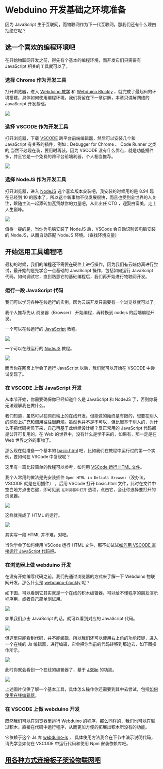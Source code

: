 # Webduino 开发基础之环境准备

因为 JavaScript 生于互联网，而物联网作为下一代互联网，那我们还有什么理由拒绝它呢？

## 选一个喜欢的编程环境吧

在开始物联网开发之前，得先有个基本的编程环境，而开发它们只需要有 JavaScript 相关的工具就可以了。

### 选择 Chrome 作为开发工具

打开浏览器，进入 [Webduino 教学](https://bit.webduino.io/site/zh_cn/tutorials.html) 和 [Webduino Blockly](https://bit.webduino.com.cn/blockly/) ，就完成了最起码的环境搭建，具体如何使用编程环境，我们将留在下一章讲解，本章只讲解网络的 JavaScript 开发基础。

![](image/study.png)

### 选择 VSCODE 作为开发工具

打开浏览器，下载 [VSCODE](https://code.visualstudio.com/) 跨平台前端编辑器，然后可以安装几个和 JavaScript 有关系的插件，例如：Debugger for Chrome 、 Code Runner 之类的,当然不必现在装，要用时再装，因为 VSCODE 没有什么优点，就是功能插件多，并且它是一个免费的跨平台前端利器，个人相当推荐。

![](image/vscode.png)

### 选择 NodeJS 作为开发工具

打开浏览器，进入 [NodeJS](https://nodejs.org/en/) 选个喜欢版本安装吧，我安装的时候用的是 8.94 现在已经到 10 的版本了，所以这个新事物不仅发展很快，而且也受到全世界的人关注，跟随主流一起添砖加瓦贡献你的力量吧，从此出任 CTO ，迎娶白富美，走上人生巅峰。

![](image/nodejs.png)

值得一提的是，当你为电脑安装了 NodeJS 后，VSCode 会自动识别该电脑安装的 NodeJS，从而自动匹配 NodeJS 环境。（查找环境变量）

## 开始运用工具编程吧

最初的时候，我们的编程还不需要在硬件上进行操作，因为我们有云端仿真进行尝试，最开始的是先学会一点基础的 JavaScript 操作，包括如何运行 JavaScript 代码，如何调试它，直到熟悉它的基础编程后，我们再开始进行物联网开发。

### 运行一段 JavaScript 代码

我们可以学习各种在线运行的实例，因为云端开发只需要有一个浏览器就可以了。

我个人推荐先从 浏览器（Browser） 开始编程，再转换到 nodejs 的后端编程开发。

一个可以在线运行的 [JavaScript](http://www.runoob.com/js/js-tutorial.html) 教程。

![](image/run_javascript.png)

一个可以在线运行的 [NodeJS](http://www.runoob.com/nodejs/nodejs-tutorial.html) 教程。

![](image/run_nodejs.png)

而当你在网页上学会了运行 JavaScript 以后，我们就可以开始在 VSCODE 中尝试复现了。

### 在 VSCODE 上做 JavaScript 开发

从本节开始，你需要确保你已经知道什么是 JavaScript 和 NodeJS 了，否则你将无法理解我在做什么。

我们知道，虽然可以在网页端上的在线开发，但能做的始终是有限的，想要在别人的网页上扩充和调用往往很麻烦。虽然也并不是不可以，但比起基于别人的，为什么不把代码拷贝下来，自己再基于此继续设计呢？反正常用的 JavaScript 代码都是公开可复用的，在 Web 的世界中，没有什么是学不来的，如果有，那一定是在 Web 世界之外的事物了。

那么现在就准备一个基本的 [basic.html](https://github.com/junhuanchen/webduino-basic/blob/master/basic.html) 吧，比如我们在教程中运行过的第一个实例，要如何在 VSCode 中复现呢？

这里有一篇比较简单的教程可以参考，如何用 [VSCode 运行 HTML 文件](https://www.jianshu.com/p/4030be25c98e)。

我个人常用的做法是先安装插件 `Open HTML in Default Browser`（没办法，VSCODE 就是在用插件） ，后用 VSCode 打开 basic.html 文件，此时在文件中空白地方点击右键，即可见到 `在浏览器中打开` 选项，点击它，会让你选择要打开的浏览器。

![](image/vscode_html.png)

这样就完成了 HTML 的运行。

![](image/run_html.png)

其实写一段 HTML 并不难，对吧。

当你学会了如何使用 VSCode 运行 HTML 文件，那不妨试试[如何用 VSCODE 直接运行 JavaScript 代码吧](https://jingyan.baidu.com/article/39810a23416c3fb636fda6da.html)。

### 在浏览器上做 webduino 开发

在没有开始编写代码之前，我们先通过浏览器的方式来了解一下 Webduino 物联网开发，那么什么是 [webduino-blockly](https://github.com/webduinoio/webduino-blockly) 呢？

如下图，可以看到它其实就是一个在线的积木编辑器，可以给不懂程序的朋友演示程序用，或者自己简单测试用。

![](image/blockly.png)

如果我们点击 JavaScript 的话，就可以看到对应的 JavaScript 代码。

![](image/blockly_code.png)

但这里只能看到代码，并不能编辑，所以我们还可以使用右上角的功能按键，进入一个在线的 Js 编辑器，进行编辑，它会把你当前的代码转移到那边去，如下图操作所示。

![](image/open_online.png)

此时你就会看到一个在线的编辑器了，基于 [JSBin](jsbin.com) 的功能。

![](image/online_editor.png)

上述图片仅供了解一个基本工具，具体怎么操作你还需要到其中去尝试，包括[如何使用在线编辑器](https://tutorials.webduino.io/zh-tw/docs/blockly/index.html)。

### 在 VSCODE 上做 webduino 开发

既然我们可以在浏览器里运行 Webduino 的程序，那么同样的，我们也可以在越过积木，直接在代码中运行程序，从而更加方便的拓展出积木所没有的功能。

它依赖于这个 Js 库 [webduino-js](https://github.com/webduinoio/webduino-js) ，
具体使用方法我会在下节中演示说明代码，请先学会如何在 VSCODE 中运行代码和使用 Npm 安装依赖库吧。

## [用各种方式连接板子架设物联网吧](https://github.com/junhuanchen/webduino-basic/blob/master/connect.md)
